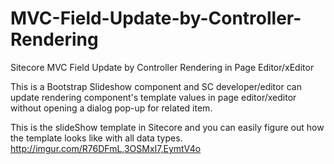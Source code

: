 # MVC-Field-Update-by-Controller-Rendering
Sitecore MVC Field Update by Controller Rendering in Page Editor/xEditor

This is a Bootstrap Slideshow component and SC developer/editor can update rendering component's template values in page editor/xeditor without opening a dialog pop-up for related item.

This is the slideShow template in Sitecore and you can easily figure out how the template looks like with all data types.
http://imgur.com/R76DFmL,3OSMxI7,EymtV4o
